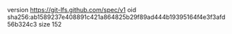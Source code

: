 version https://git-lfs.github.com/spec/v1
oid sha256:ab1589237e408891c421a864825b29f89ad444b19395164f4e3f3afd56b324c3
size 152
